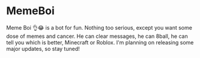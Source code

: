 # MemeBoi
Meme Boi 👌😂 is a bot for fun. Nothing too serious, except you want some dose of memes and cancer. He can clear messages, he can 8ball, he can tell you which is better, Minecraft or Roblox. I'm planning on releasing some major updates, so stay tuned!
